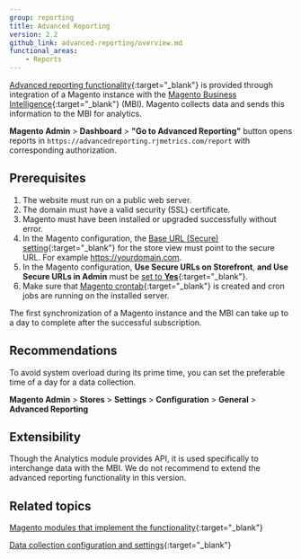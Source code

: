 ```yaml
---
group: reporting
title: Advanced Reporting
version: 2.2
github_link: advanced-reporting/overview.md
functional_areas:
    - Reports
---
```


[Advanced reporting functionality]{:target="_blank"} is provided through integration of a Magento instance with the [Magento Business Intelligence]{:target="_blank"} (MBI).
Magento collects data and sends this information to the MBI for analytics.
 
**Magento Admin** > **Dashboard** > **"Go to Advanced Reporting"** button opens reports in  `https://advancedreporting.rjmetrics.com/report` with corresponding authorization.
 
## Prerequisites

1. The website must run on a public web server.
2. The domain must have a valid security (SSL) certificate.
3. Magento must have been installed or upgraded successfully without error.
4. In the Magento configuration, the [Base URL (Secure) setting][base url]{:target="_blank"} for the store view must point to the secure URL. For example https://yourdomain.com.
5. In the Magento configuration, **Use Secure URLs on Storefront**, **and Use Secure URLs in Admin** must be [set to **Yes**]{:target="_blank"}.
6. Make sure that [Magento crontab]{:target="_blank"} is created and cron jobs are running on the installed server.


<div class="bs-callout bs-callout-info" markdown="1">
The first synchronization of a Magento instance and the MBI can take up to a day to complete after the successful subscription.
</div>

## Recommendations

To avoid system overload during its prime time, you can set the preferable time of a day for a data collection.

**Magento Admin** > **Stores** > **Settings** > **Configuration** > **General** > **Advanced Reporting**

## Extensibility

Though the Analytics module provides API, it is used specifically to interchange data with the MBI. We do not recommend to extend the advanced reporting functionality in this version.


## Related topics

[Magento modules that implement the functionality][modules]{:target="_blank"}

[Data collection configuration and settings][collection]{:target="_blank"}


<!-- LINK DEFINITIONS -->

[modules]: modules.html
[collection]: data-collection.html

[Advanced reporting functionality]: http://docs.magento.com/m2/ce/user_guide/reports/advanced-reporting.html
[base url]: http://docs.magento.com/m2/ce/user_guide/stores/store-urls.html
[Magento Business Intelligence]: https://magento.com/products/business-intelligence
[Magento crontab]: http://devdocs.magento.com/guides/v2.2/config-guide/cli/config-cli-subcommands-cron.html
[set to **Yes**]: http://docs.magento.com/m2/ce/user_guide/Resources/Images/config-general-web-base-urls-secure.png
